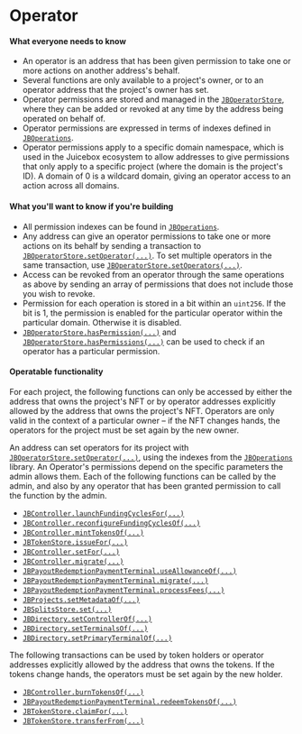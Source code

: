 # Operator

#### What everyone needs to know

* An operator is an address that has been given permission to take one or more actions on another address's behalf.
* Several functions are only available to a project's owner, or to an operator address that the project's owner has set.
* Operator permissions are stored and managed in the [`JBOperatorStore`](/dev/api/v3/contracts/jboperatorstore/README.md), where they can be added or revoked at any time by the address being operated on behalf of.
* Operator permissions are expressed in terms of indexes defined in [`JBOperations`](/dev/api/v3/libraries/jboperations.md).
* Operator permissions apply to a specific domain namespace, which is used in the Juicebox ecosystem to allow addresses to give permissions that only apply to a specific project (where the domain is the project's ID). A domain of 0 is a wildcard domain, giving an operator access to an action across all domains.

#### What you'll want to know if you're building

* All permission indexes can be found in [`JBOperations`](/dev/api/v3/libraries/jboperations.md).
* Any address can give an operator permissions to take one or more actions on its behalf by sending a transaction to [`JBOperatorStore.setOperator(...)`](/dev/api/v3/contracts/jboperatorstore/events/setoperator.md). To set multiple operators in the same transaction, use [`JBOperatorStore.setOperators(...)`](/dev/api/v3/contracts/jboperatorstore/write/setoperators.md).
* Access can be revoked from an operator through the same operations as above by sending  an array of permissions that does not include those you wish to revoke.
* Permission for each operation is stored in a bit within an `uint256`. If the bit is 1, the permission is enabled for the particular operator within the particular domain. Otherwise it is disabled.
* [`JBOperatorStore.hasPermission(...)`](/dev/api/v3/contracts/jboperatorstore/read/haspermission.md) and [`JBOperatorStore.hasPermissions(...)`](/dev/api/v3/contracts/jboperatorstore/read/haspermissions.md) can be used to check if an operator has a particular permission.

#### Operatable functionality

For each project, the following functions can only be accessed by either the address that owns the project's NFT or by operator addresses explicitly allowed by the address that owns the project's NFT. Operators are only valid in the context of a particular owner – if the NFT changes hands, the operators for the project must be set again by the new owner.

An address can set operators for its project with [`JBOperatorStore.setOperator(...)`](/dev/api/v3/contracts/jboperatorstore/write/setoperator.md), using the indexes from the [`JBOperations`](/dev/api/v3/libraries/jboperations.md) library. An Operator's permissions depend on the specific parameters the admin allows them. Each of the following functions can be called by the admin, and also by any operator that has been granted permission to call the function by the admin.

* [`JBController.launchFundingCyclesFor(...)`](/dev/api/v3/contracts/or-controllers/jbcontroller/write/launchfundingcyclesfor.md)
* [`JBController.reconfigureFundingCyclesOf(...)`](/dev/api/v3/contracts/or-controllers/jbcontroller/write/reconfigurefundingcyclesof.md)
* [`JBController.mintTokensOf(...)`](/dev/api/v3/contracts/or-controllers/jbcontroller/write/minttokensof.md)
* [`JBTokenStore.issueFor(...)`](/dev/api/v3/contracts/jbtokenstore/write/issuefor.md)
* [`JBController.setFor(...)`](/dev/api/v3/contracts/jbtokenstore/write/setfor.md)
* [`JBController.migrate(...)`](/dev/api/v3/contracts/or-controllers/jbcontroller/write/migrate.md)
* [`JBPayoutRedemptionPaymentTerminal.useAllowanceOf(...)`](/dev/api/v3/contracts/or-payment-terminals/or-abstract/jbpayoutredemptionpaymentterminal/write/useallowanceof.md)
* [`JBPayoutRedemptionPaymentTerminal.migrate(...)`](/dev/api/v3/contracts/or-payment-terminals/or-abstract/jbpayoutredemptionpaymentterminal/write/migrate.md)
* [`JBPayoutRedemptionPaymentTerminal.processFees(...)`](/dev/api/v3/contracts/or-payment-terminals/or-abstract/jbpayoutredemptionpaymentterminal/write/processfees.md)
* [`JBProjects.setMetadataOf(...)`](/dev/api/v3/contracts/jbprojects/write/setmetadataof.md)
* [`JBSplitsStore.set(...)`](/dev/api/v3/contracts/jbsplitsstore/write/set.md)
* [`JBDirectory.setControllerOf(...)`](/dev/api/v3/contracts/jbdirectory/write/setcontrollerof.md)
* [`JBDirectory.setTerminalsOf(...)`](/dev/api/v3/contracts/jbdirectory/write/setterminalsof.md)
* [`JBDirectory.setPrimaryTerminalOf(...)`](/dev/api/v3/contracts/jbdirectory/write/setprimaryterminalof.md)

The following transactions can be used by token holders or operator addresses explicitly allowed by the address that owns the tokens. If the tokens change hands, the operators must be set again by the new holder.

* [`JBController.burnTokensOf(...)`](/dev/api/v3/contracts/or-controllers/jbcontroller/write/burntokensof.md)
* [`JBPayoutRedemptionPaymentTerminal.redeemTokensOf(...)`](/dev/api/v3/contracts/or-payment-terminals/or-abstract/jbpayoutredemptionpaymentterminal/write/redeemtokensof.md)
* [`JBTokenStore.claimFor(...)`](/dev/api/v3/contracts/jbtokenstore/write/claimfor.md)
* [`JBTokenStore.transferFrom(...)`](/dev/api/v3/contracts/jbtokenstore/write/transferfrom.md)
